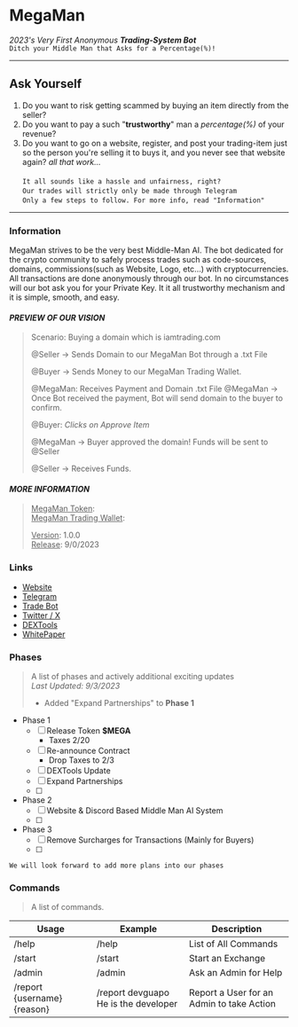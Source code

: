 # MegaMan
*2023's Very First Anonymous **Trading-System Bot***\
`Ditch your Middle Man that Asks for a Percentage(%)!`
***
## Ask Yourself
1. Do you want to risk getting scammed by buying an 
item directly from the seller?
2. Do you want to pay a such "__trustworthy__" man a
*percentage(%)* of your revenue?
3. Do you want to go on a website, register, and post your
trading-item just so the person you're selling it to 
buys it, and you never see that website again? *all that work...*
\
\
`It all sounds like a hassle and unfairness, right?`\
`Our trades will strictly only be made through Telegram`\
`Only a few steps to follow. For more info, read "Information"`
***
### Information

MegaMan strives to be the very best Middle-Man AI.
The bot dedicated for the crypto community to
safely process trades such as code-sources, domains, 
commissions(such as Website, Logo, etc...) with
cryptocurrencies. All transactions are done anonymously
through our bot. In no circumstances will our bot ask
you for your Private Key. It it all trustworthy mechanism
and it is simple, smooth, and easy.



#### ***PREVIEW OF OUR VISION***

>Scenario: Buying a domain which is iamtrading.com
>
>@Seller -> Sends Domain to our MegaMan Bot through a .txt File
>
>@Buyer -> Sends Money to our MegaMan Trading Wallet.
>
>@MegaMan: Receives Payment and Domain .txt File
>@MegaMan -> Once Bot received the payment, Bot will send domain to
>the buyer to confirm.
>
>@Buyer: *Clicks on Approve Item*
>
>@MegaMan -> Buyer approved the domain! Funds will be sent to @Seller
>
>@Seller -> Receives Funds.
                           
#### ***MORE INFORMATION***

> <ins>MegaMan Token</ins>:\
> <ins>MegaMan Trading Wallet</ins>: 
> 
> <ins>Version</ins>: 1.0.0\
> <ins>Release</ins>: 9/0/2023
>

### Links
- [Website](https://megaman.com/)
- [Telegram](https://telegram.com/)
- [Trade Bot](https://telegram.com/u/MegaMan_Bot)
- [Twitter / X](https://x.com/)
- [DEXTools](https://dextools.io/)
- [WhitePaper](https://megaman.com/whitepaper)

### Phases
> A list of phases and actively additional exciting updates\
> *Last Updated: 9/3/2023*
> - Added "Expand Partnerships" to **Phase 1**
- Phase 1
  - [ ] Release Token **$MEGA**
    - Taxes 2/20
  - [ ] Re-announce Contract
    - Drop Taxes to 2/3
  - [ ] DEXTools Update
  - [ ] Expand Partnerships
  - [ ]
- Phase 2
  - [ ] Website & Discord Based Middle Man AI System
  - [ ]
- Phase 3
  - [ ] Remove Surcharges for Transactions (Mainly for Buyers)
  - [ ]
`We will look forward to add more plans into our phases`
### Commands
> A list of commands.

| Usage                       | Example                              | Description                               |
|-----------------------------|--------------------------------------|-------------------------------------------|
| /help                       | /help                                | List of All Commands                      |
| /start                      | /start                               | Start an Exchange                         |
| /admin                      | /admin                               | Ask an Admin for Help                     |
| /report {username} {reason} | /report devguapo He is the developer | Report a User for an Admin to take Action |

